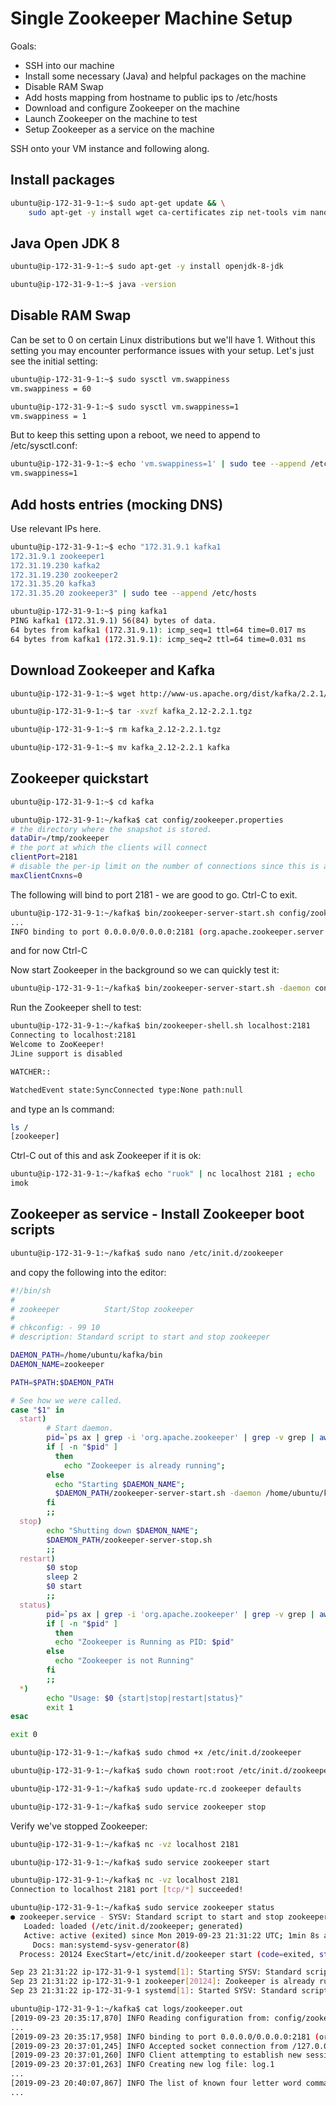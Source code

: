 # Single Zookeeper Machine Setup

Goals:

- SSH into our machine
- Install some necessary (Java) and helpful packages on the machine
- Disable RAM Swap
- Add hosts mapping from hostname to public ips to /etc/hosts
- Download and configure Zookeeper on the machine
- Launch Zookeeper on the machine to test
- Setup Zookeeper as a service on the machine

SSH onto your VM instance and following along.

## Install packages

```bash
ubuntu@ip-172-31-9-1:~$ sudo apt-get update && \
    sudo apt-get -y install wget ca-certificates zip net-tools vim nano tar netcat
```

## Java Open JDK 8

```bash
ubuntu@ip-172-31-9-1:~$ sudo apt-get -y install openjdk-8-jdk
```

```bash
ubuntu@ip-172-31-9-1:~$ java -version
```

## Disable RAM Swap

Can be set to 0 on certain Linux distributions but we'll have 1. Without this setting you may encounter performance issues with your setup. Let's just see the initial setting:

```bash
ubuntu@ip-172-31-9-1:~$ sudo sysctl vm.swappiness
vm.swappiness = 60
```

```bash
ubuntu@ip-172-31-9-1:~$ sudo sysctl vm.swappiness=1
vm.swappiness = 1
```

But to keep this setting upon a reboot, we need to append to /etc/sysctl.conf:

```bash
ubuntu@ip-172-31-9-1:~$ echo 'vm.swappiness=1' | sudo tee --append /etc/sysctl.conf
vm.swappiness=1
```

## Add hosts entries (mocking DNS)

Use relevant IPs here.

```bash
ubuntu@ip-172-31-9-1:~$ echo "172.31.9.1 kafka1
172.31.9.1 zookeeper1
172.31.19.230 kafka2
172.31.19.230 zookeeper2
172.31.35.20 kafka3
172.31.35.20 zookeeper3" | sudo tee --append /etc/hosts
```

```bash
ubuntu@ip-172-31-9-1:~$ ping kafka1
PING kafka1 (172.31.9.1) 56(84) bytes of data.
64 bytes from kafka1 (172.31.9.1): icmp_seq=1 ttl=64 time=0.017 ms
64 bytes from kafka1 (172.31.9.1): icmp_seq=2 ttl=64 time=0.031 ms
```

## Download Zookeeper and Kafka

```bash
ubuntu@ip-172-31-9-1:~$ wget http://www-us.apache.org/dist/kafka/2.2.1/kafka_2.12-2.2.1.tgz

ubuntu@ip-172-31-9-1:~$ tar -xvzf kafka_2.12-2.2.1.tgz

ubuntu@ip-172-31-9-1:~$ rm kafka_2.12-2.2.1.tgz

ubuntu@ip-172-31-9-1:~$ mv kafka_2.12-2.2.1 kafka
```

## Zookeeper quickstart

```bash
ubuntu@ip-172-31-9-1:~$ cd kafka

ubuntu@ip-172-31-9-1:~/kafka$ cat config/zookeeper.properties
# the directory where the snapshot is stored.
dataDir=/tmp/zookeeper
# the port at which the clients will connect
clientPort=2181
# disable the per-ip limit on the number of connections since this is a non-production config
maxClientCnxns=0
```

The following will bind to port 2181 - we are good to go. Ctrl-C to exit.

```bash
ubuntu@ip-172-31-9-1:~/kafka$ bin/zookeeper-server-start.sh config/zookeeper.properties
...
INFO binding to port 0.0.0.0/0.0.0.0:2181 (org.apache.zookeeper.server.NIOServerCnxnFactory)
```

and for now Ctrl-C

Now start Zookeeper in the background so we can quickly test it:

```bash
ubuntu@ip-172-31-9-1:~/kafka$ bin/zookeeper-server-start.sh -daemon config/zookeeper.properties
```

Run the Zookeeper shell to test:

```bash
ubuntu@ip-172-31-9-1:~/kafka$ bin/zookeeper-shell.sh localhost:2181
Connecting to localhost:2181
Welcome to ZooKeeper!
JLine support is disabled

WATCHER::

WatchedEvent state:SyncConnected type:None path:null
```

and type an ls command:

```bash
ls /
[zookeeper]
```

Ctrl-C out of this and ask Zookeeper if it is ok:

```bash
ubuntu@ip-172-31-9-1:~/kafka$ echo "ruok" | nc localhost 2181 ; echo
imok
```

## Zookeeper as service - Install Zookeeper boot scripts

```bash
ubuntu@ip-172-31-9-1:~/kafka$ sudo nano /etc/init.d/zookeeper
```

and copy the following into the editor:

```bash
#!/bin/sh
#
# zookeeper          Start/Stop zookeeper
#
# chkconfig: - 99 10
# description: Standard script to start and stop zookeeper

DAEMON_PATH=/home/ubuntu/kafka/bin
DAEMON_NAME=zookeeper

PATH=$PATH:$DAEMON_PATH

# See how we were called.
case "$1" in
  start)
        # Start daemon.
        pid=`ps ax | grep -i 'org.apache.zookeeper' | grep -v grep | awk '{print $1}'`
        if [ -n "$pid" ]
          then
            echo "Zookeeper is already running";
        else
          echo "Starting $DAEMON_NAME";
          $DAEMON_PATH/zookeeper-server-start.sh -daemon /home/ubuntu/kafka/config/zookeeper.properties
        fi
        ;;
  stop)
        echo "Shutting down $DAEMON_NAME";
        $DAEMON_PATH/zookeeper-server-stop.sh
        ;;
  restart)
        $0 stop
        sleep 2
        $0 start
        ;;
  status)
        pid=`ps ax | grep -i 'org.apache.zookeeper' | grep -v grep | awk '{print $1}'`
        if [ -n "$pid" ]
          then
          echo "Zookeeper is Running as PID: $pid"
        else
          echo "Zookeeper is not Running"
        fi
        ;;
  *)
        echo "Usage: $0 {start|stop|restart|status}"
        exit 1
esac

exit 0
```

```bash
ubuntu@ip-172-31-9-1:~/kafka$ sudo chmod +x /etc/init.d/zookeeper

ubuntu@ip-172-31-9-1:~/kafka$ sudo chown root:root /etc/init.d/zookeeper

ubuntu@ip-172-31-9-1:~/kafka$ sudo update-rc.d zookeeper defaults
```

```bash
ubuntu@ip-172-31-9-1:~/kafka$ sudo service zookeeper stop
```

Verify we've stopped Zookeeper:

```bash
ubuntu@ip-172-31-9-1:~/kafka$ nc -vz localhost 2181
```

```bash
ubuntu@ip-172-31-9-1:~/kafka$ sudo service zookeeper start

ubuntu@ip-172-31-9-1:~/kafka$ nc -vz localhost 2181
Connection to localhost 2181 port [tcp/*] succeeded!
```

```bash
ubuntu@ip-172-31-9-1:~/kafka$ sudo service zookeeper status
● zookeeper.service - SYSV: Standard script to start and stop zookeeper
   Loaded: loaded (/etc/init.d/zookeeper; generated)
   Active: active (exited) since Mon 2019-09-23 21:31:22 UTC; 1min 8s ago
     Docs: man:systemd-sysv-generator(8)
  Process: 20124 ExecStart=/etc/init.d/zookeeper start (code=exited, status=0/SUCCESS)

Sep 23 21:31:22 ip-172-31-9-1 systemd[1]: Starting SYSV: Standard script to start and stop zookeeper...
Sep 23 21:31:22 ip-172-31-9-1 zookeeper[20124]: Zookeeper is already running
Sep 23 21:31:22 ip-172-31-9-1 systemd[1]: Started SYSV: Standard script to start and stop zookeeper.
```

```bash
ubuntu@ip-172-31-9-1:~/kafka$ cat logs/zookeeper.out
[2019-09-23 20:35:17,870] INFO Reading configuration from: config/zookeeper.properties 
...
[2019-09-23 20:35:17,958] INFO binding to port 0.0.0.0/0.0.0.0:2181 (org.apache.zookeeper.server.NIOServerCnxnFactory)
[2019-09-23 20:37:01,245] INFO Accepted socket connection from /127.0.0.1:33186 (org.apache.zookeeper.server.NIOServerCnxnFactory)
[2019-09-23 20:37:01,260] INFO Client attempting to establish new session at /127.0.0.1:33186 (org.apache.zookeeper.server.ZooKeeperServer)
[2019-09-23 20:37:01,263] INFO Creating new log file: log.1
...
[2019-09-23 20:40:07,867] INFO The list of known four letter word commands is : [{1936881266=srvr, 1937006964=stat, 2003003491=wchc, 1685417328=dump, 1668445044=crst, 1936880500=srst, 1701738089=envi, 1668247142=conf, 2003003507=wchs, 2003003504=wchp, 1668247155=cons, 1835955314=mntr, 1769173615=isro, 1920298859=ruok, 1735683435=gtmk, 
...
```

